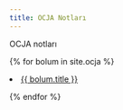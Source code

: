 ```yaml
---
title: OCJA Notları
---
```


OCJA notları

{% for bolum in site.ocja %}

<li><a href="{{ bolum.url }}">{{ bolum.title }}</a></li>

{% endfor %}
